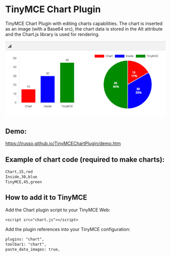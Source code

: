 # TinyMCE Chart Plugin

TinyMCE Chart Plugin with editing charts capabilities. The chart is inserted as an image (with a Base64 src), the chart data is stored in the Alt attribute and the Chart.js library is used for rendering.

![alt screenshot](https://raw.githubusercontent.com/lrusso/TinyMCEChartPlugin/master/chart.png)

## Demo:

https://lrusso.github.io/TinyMCEChartPlugin/demo.htm

## Example of chart code (required to make charts):

```
Chart,15,red
Inside,30,blue
TinyMCE,45,green
```

## How to add it to TinyMCE

Add the Chart plugin script to your TinyMCE Web:
```
<script src="chart.js"></script> 
```

Add the plugin references into your TinyMCE configuration:
```
plugins: "chart",
toolbar1: "chart",
paste_data_images: true,
```
